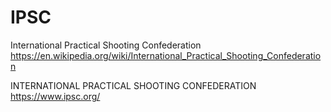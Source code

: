 
# IPSC

International Practical Shooting Confederation https://en.wikipedia.org/wiki/International_Practical_Shooting_Confederation

INTERNATIONAL PRACTICAL SHOOTING CONFEDERATION https://www.ipsc.org/
